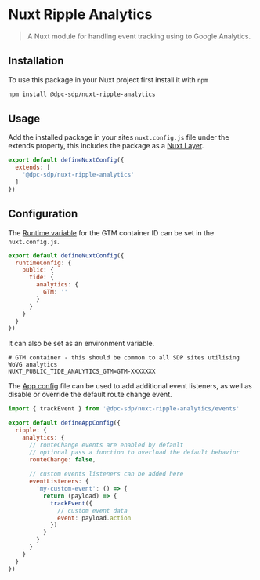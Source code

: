 # Nuxt Ripple Analytics

> A Nuxt module for handling event tracking using to Google Analytics.

## Installation

To use this package in your Nuxt project first install it with `npm`

```bash
npm install @dpc-sdp/nuxt-ripple-analytics
```

## Usage

Add the installed package in your sites `nuxt.config.js` file under the extends property, this includes the package as a [Nuxt Layer](https://nuxt.com/docs/getting-started/layers).

```js
export default defineNuxtConfig({
  extends: [
    '@dpc-sdp/nuxt-ripple-analytics'
  ]
})
```

## Configuration

The [Runtime variable](https://nuxt.com/docs/guide/going-further/runtime-config) for the GTM container ID can be set in the `nuxt.config.js`.

```js
export default defineNuxtConfig({
  runtimeConfig: {
    public: {
      tide: {
        analytics: {
          GTM: ''
        }
      }
    }
  }
})
```

It can also be set as an environment variable.

```
# GTM container - this should be common to all SDP sites utilising WoVG analytics
NUXT_PUBLIC_TIDE_ANALYTICS_GTM=GTM-XXXXXXX
```

The [App config](https://nuxt.com/docs/getting-started/configuration#app-configuration) file can be used to add additional event listeners, as well as disable or override the default route change event. 

```js
import { trackEvent } from '@dpc-sdp/nuxt-ripple-analytics/events'

export default defineAppConfig({
  ripple: {
    analytics: {
      // routeChange events are enabled by default
      // optional pass a function to overload the default behavior
      routeChange: false,
      
      // custom events listeners can be added here
      eventListeners: {
        'my-custom-event': () => {
          return (payload) => {
            trackEvent({
              // custom event data
              event: payload.action
            })
          }
        }
      }
    }
  }
})
```
